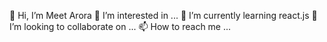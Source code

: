 👋 Hi, I’m Meet Arora
 👀 I’m interested in ...
 🌱 I’m currently learning react.js
 💞️ I’m looking to collaborate on ...
 📫 How to reach me ...

<!---
meetarora10/meetarora10 is a ✨ special ✨ repository because its `README.md` (this file) appears on your GitHub profile.
You can click the Preview link to take a look at your changes.
--->
